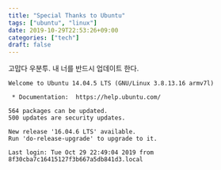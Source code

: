 ```yaml
---
title: "Special Thanks to Ubuntu"
tags: ["ubuntu", "linux"]
date: 2019-10-29T22:53:26+09:00
categories: ["tech"]
draft: false
---
```

고맙다 우분투. 내 너를 반드시 업데이트 한다.

	Welcome to Ubuntu 14.04.5 LTS (GNU/Linux 3.8.13.16 armv7l)

	 * Documentation:  https://help.ubuntu.com/

	564 packages can be updated.
	500 updates are security updates.

	New release '16.04.6 LTS' available.
	Run 'do-release-upgrade' to upgrade to it.

	Last login: Tue Oct 29 22:49:04 2019 from 8f30cba7c16415127f3b667a5db841d3.local
